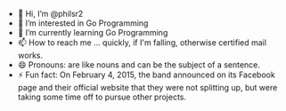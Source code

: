 - 👋 Hi, I’m @philsr2
- 👀 I’m interested in Go Programming
- 🌱 I’m currently learning Go Programming
- 📫 How to reach me ... quickly, if I'm falling, otherwise certified mail works.
- 😄 Pronouns: are like nouns and can be the subject of a sentence.
- ⚡ Fun fact: On February 4, 2015, the band announced on its Facebook page and their official website that they were not splitting up, but were taking some time off to pursue other projects.

<!---
philsr2/philsr2 is a ✨ special ✨ repository because its `README.md` (this file) appears on your GitHub profile.
You can click the Preview link to take a look at your changes.
--->
